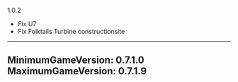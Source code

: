 1.0.2
* Fix U7
* Fix Folktails Turbine constructionsite

---
MinimumGameVersion: 0.7.1.0
MaximumGameVersion: 0.7.1.9
---